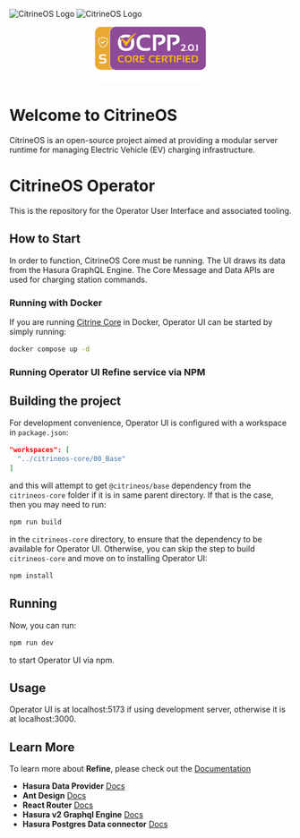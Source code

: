 ![CitrineOS Logo](public/logo_white.png#gh-dark-mode-only)
![CitrineOS Logo](public/logo_black.png#gh-light-mode-only)

<div align="center">
<img src="public/OCPP_201_Logo_core_and_advanced_security.png" alt="CitrineOS Certification Logo" width="200" height="100" />
</div>

# Welcome to CitrineOS

CitrineOS is an open-source project aimed at providing a modular server runtime for managing Electric Vehicle (EV)
charging infrastructure.

# CitrineOS Operator

This is the repository for the Operator User Interface and associated tooling.

## How to Start

In order to function, CitrineOS Core must be running. The UI draws its data from the Hasura GraphQL Engine.
The Core Message and Data APIs are used for charging station commands.

### Running with Docker

If you are running [Citrine Core](https://github.com/citrineos/citrineos-core) in Docker, Operator UI can be started by simply running:

```bash
docker compose up -d
```

### Running Operator UI Refine service via NPM

## Building the project

For development convenience, Operator UI is configured with a workspace in `package.json`:

```json
"workspaces": [
  "../citrineos-core/00_Base"
]
```

and this will attempt to get `@citrineos/base` dependency from the `citrineos-core` folder if it is in same parent directory.
If that is the case, then you may need to run:

```bash
npm run build
```

in the `citrineos-core` directory, to ensure that the dependency to be available for Operator UI. Otherwise, you can
skip the step to build `citrineos-core` and move on to installing Operator UI:

```bash
npm install
```

## Running

Now, you can run:

```bash
npm run dev
```

to start Operator UI via npm.

## Usage

Operator UI is at localhost:5173 if using development server, otherwise it is at localhost:3000.

## Learn More

To learn more about **Refine**, please check out the [Documentation](https://refine.dev/docs)

- **Hasura Data Provider** [Docs](https://refine.dev/docs/core/providers/data-provider/#overview)
- **Ant Design** [Docs](https://refine.dev/docs/ui-frameworks/antd/tutorial/)
- **React Router** [Docs](https://refine.dev/docs/core/providers/router-provider/)
- **Hasura v2 Graphql Engine** [Docs](https://hasura.io/docs/2.0/index/)
- **Hasura Postgres Data connector** [Docs](https://hasura.io/docs/2.0/databases/postgres/index/)

